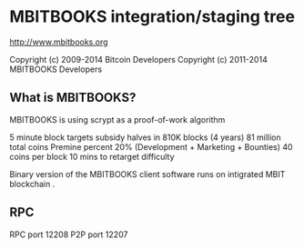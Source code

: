 MBITBOOKS integration/staging tree
================================

http://www.mbitbooks.org

Copyright (c) 2009-2014 Bitcoin Developers
Copyright (c) 2011-2014 MBITBOOKS Developers

What is MBITBOOKS?
----------------

MBITBOOKS is using scrypt as a proof-of-work algorithm

5 minute block targets
subsidy halves in 810K blocks (4 years)
81 million total coins
Premine percent   20% (Development + Marketing + Bounties)
40 coins per block
10 mins to retarget difficulty

Binary version of the MBITBOOKS client software runs on intigrated MBIT blockchain .

RPC 
-------------------
RPC port   12208
P2P port   12207



